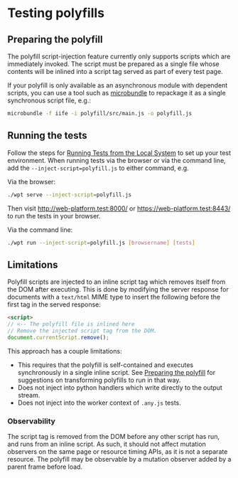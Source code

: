 # Testing polyfills

## Preparing the polyfill

The polyfill script-injection feature currently only supports scripts which
are immediately invoked. The script must be prepared as a single file whose
contents will be inlined into a script tag served as part of every test page.

If your polyfill is only available as an asynchronous module with dependent
scripts, you can use a tool such as
[microbundle](https://github.com/developit/microbundle) to repackage it as a
single synchronous script file, e.g.:

```bash
microbundle -f iife -i polyfill/src/main.js -o polyfill.js
```

## Running the tests

Follow the steps for [Running Tests from the Local System](from-local-system) to
set up your test environment. When running tests via the browser or via the
command line, add the `--inject-script=polyfill.js` to either command, e.g.

Via the browser:

```bash
./wpt serve --inject-script=polyfill.js
```

Then visit http://web-platform.test:8000/ or https://web-platform.test:8443/ to
run the tests in your browser.

Via the command line:

```bash
./wpt run --inject-script=polyfill.js [browsername] [tests]
```

## Limitations

Polyfill scripts are injected to an inline script tag which removes itself from
the DOM after executing. This is done by modifying the server response for
documents with a `text/html` MIME type  to insert the following before the first tag in
the served response:

```html
<script>
// <-- The polyfill file is inlined here
// Remove the injected script tag from the DOM.
document.currentScript.remove();
```

This approach has a couple limitations:
* This requires that the polyfill is self-contained and executes
synchronously in a single inline script. See [Preparing the
polyfill](#preparing-the-polyfill) for suggestions on transforming polyfills to
run in that way.
* Does not inject into python handlers which write directly to the output
  stream.
* Does not inject into the worker context of `.any.js` tests.

### Observability

The script tag is removed from the DOM before any other script has run, and runs
from an inline script. As such, it should not affect mutation observers on the
same page or resource timing APIs, as it is not a separate resource. The polyfill
may be observable by a mutation observer added by a parent frame before load.
